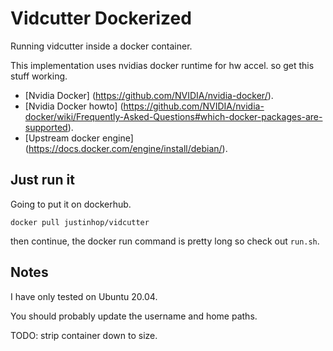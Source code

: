 # Vidcutter Dockerized
Running vidcutter inside a docker container.

This implementation uses nvidias docker runtime for hw accel.
so get this stuff working.

- [Nvidia Docker] (https://github.com/NVIDIA/nvidia-docker/).
- [Nvidia Docker howto] (https://github.com/NVIDIA/nvidia-docker/wiki/Frequently-Asked-Questions#which-docker-packages-are-supported).
- [Upstream docker engine] (https://docs.docker.com/engine/install/debian/).


## Just run it
Going to put it on dockerhub.

`docker pull justinhop/vidcutter`

then continue, the docker run command is pretty long so check out `run.sh`.

## Notes
I have only tested on Ubuntu 20.04.

You should probably update the username and home paths.

TODO: strip container down to size.

